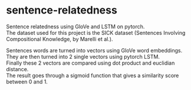 # sentence-relatedness
Sentence relatedness using GloVe and LSTM on pytorch.  
The dataset used for this project is the SICK dataset (Sentences Involving Compositional Knowledge, by Marelli et al.).  
  
Sentences words are turned into vectors using GloVe word embeddings.  
They are then turned into 2 single vectors using pytorch LSTM.  
Finally these 2 vectors are compared using dot product and euclidian distance.  
The result goes through a sigmoid function that gives a similarity score between 0 and 1. 
